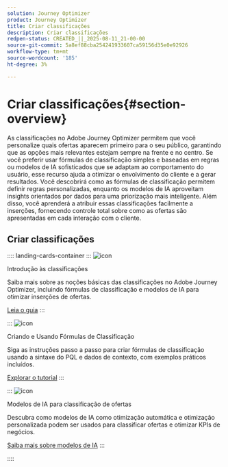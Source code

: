 ```yaml
---
solution: Journey Optimizer
product: Journey Optimizer
title: Criar classificações
description: Criar classificações
redpen-status: CREATED_||_2025-08-11_21-00-00
source-git-commit: 5a8ef88cba254241933607ca59156d35e0e92926
workflow-type: tm+mt
source-wordcount: '185'
ht-degree: 3%

---
```



# Criar classificações{#section-overview}

As classificações no Adobe Journey Optimizer permitem que você personalize quais ofertas aparecem primeiro para o seu público, garantindo que as opções mais relevantes estejam sempre na frente e no centro. Se você preferir usar fórmulas de classificação simples e baseadas em regras ou modelos de IA sofisticados que se adaptam ao comportamento do usuário, esse recurso ajuda a otimizar o envolvimento do cliente e a gerar resultados. Você descobrirá como as fórmulas de classificação permitem definir regras personalizadas, enquanto os modelos de IA aproveitam insights orientados por dados para uma priorização mais inteligente. Além disso, você aprenderá a atribuir essas classificações facilmente a inserções, fornecendo controle total sobre como as ofertas são apresentadas em cada interação com o cliente.

## Criar classificações

:::: landing-cards-container
:::
![icon](https://cdn.experienceleague.adobe.com/icons/book.svg)

Introdução às classificações

Saiba mais sobre as noções básicas das classificações no Adobe Journey Optimizer, incluindo fórmulas de classificação e modelos de IA para otimizar inserções de ofertas.

[Leia o guia](../using/offers/ranking/get-started-rankings.md)
:::

:::
![icon](https://cdn.experienceleague.adobe.com/icons/circle-play.svg)

Criando e Usando Fórmulas de Classificação

Siga as instruções passo a passo para criar fórmulas de classificação usando a sintaxe do PQL e dados de contexto, com exemplos práticos incluídos.

[Explorar o tutorial](../using/offers/ranking/create-ranking-formulas.md)
:::

:::
![icon](https://cdn.experienceleague.adobe.com/icons/chart-line.svg)

Modelos de IA para classificação de ofertas

Descubra como modelos de IA como otimização automática e otimização personalizada podem ser usados para classificar ofertas e otimizar KPIs de negócios.

[Saiba mais sobre modelos de IA](ai-models-landing-page.md)
:::

::::
